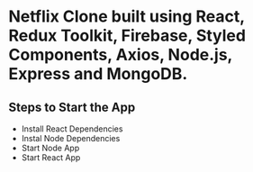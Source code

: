 # Netflix Clone built using React, Redux Toolkit, Firebase, Styled Components, Axios, Node.js, Express and MongoDB.
## Steps to Start the App
- Install React Dependencies
- Instal Node Dependencies
- Start Node App
- Start React App
